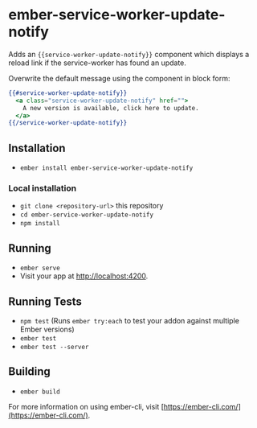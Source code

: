 # ember-service-worker-update-notify

Adds an `{{service-worker-update-notify}}` component which displays
a reload link if the service-worker has found an update.

Overwrite the default message using the component in block form:
```handlebars
{{#service-worker-update-notify}}
  <a class="service-worker-update-notify" href="">
    A new version is available, click here to update.
  </a>
{{/service-worker-update-notify}}
```

## Installation

* `ember install ember-service-worker-update-notify`

### Local installation

* `git clone <repository-url>` this repository
* `cd ember-service-worker-update-notify`
* `npm install`

## Running

* `ember serve`
* Visit your app at [http://localhost:4200](http://localhost:4200).

## Running Tests

* `npm test` (Runs `ember try:each` to test your addon against multiple Ember versions)
* `ember test`
* `ember test --server`

## Building

* `ember build`

For more information on using ember-cli, visit [https://ember-cli.com/](https://ember-cli.com/).
